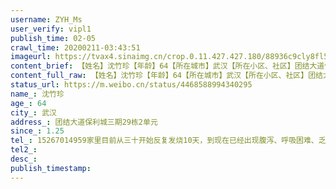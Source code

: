 ```yaml
---
username: ZYH_Ms
user_verify: vipl1
publish_time: 02-05
crawl_time: 20200211-03:43:51
imageurl: https://tvax4.sinaimg.cn/crop.0.11.427.427.180/88936c9cly8fl57m8no7dj20dw0dzmzf.jpg?KID=imgbed,tva&Expires=1581374181&ssig=F4ZyFhcTN1,https://wx1.sinaimg.cn/orj360/88936c9cgy1gblffpst66j20k00zktom.jpg,https://wx1.sinaimg.cn/orj360/88936c9cgy1gblff8h64nj20k00zkasj.jpg
content_brief: 【姓名】沈竹珍【年龄】64【所在城市】武汉【所在小区、社区】团结大道保利城三期29栋2单元【患病时间】1.25【基础病】糖尿病三年【联系方式】15267014959家里目前从三十开始反复发烧10天，到现在已经出现腹泻、呼吸困难、乏力、吃不下饭等症状，但是一直排不上队拿不到试剂盒诊断，只能每天步 ...全文
content_full_raw: 【姓名】沈竹珍【年龄】64【所在城市】武汉【所在小区、社区】团结大道保利城三期29栋2单元【患病时间】1.25【基础病】糖尿病三年【联系方式】15267014959家里目前从三十开始反复发烧10天，到现在已经出现腹泻、呼吸困难、乏力、吃不下饭等症状，但是一直排不上队拿不到试剂盒诊断，只能每天步 ...全文
status_url: https://m.weibo.cn/status/4468588994340295
name_: 沈竹珍
age_: 64
city_: 武汉
address_: 团结大道保利城三期29栋2单元
since_: 1.25
tel_: 15267014959家里目前从三十开始反复发烧10天，到现在已经出现腹泻、呼吸困难、乏力、吃不下饭等症状，但是一直排不上队拿不到试剂盒诊断，只能每天步 ...全文
tel2_: 
desc_: 
publish_timestamp: 
---
```

